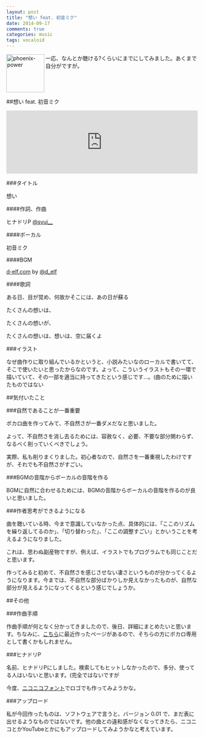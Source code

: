 ```yaml
---
layout: post
title: "想い feat. 初音ミク"
date: 2014-09-17
comments: true
categories: music
tags: vocaloid
---
```

<img src="{{ root_url }}/images/more.png" alt="phoenix-power" align="left" width="100" height="100">一応、なんとか聴ける?くらいにまでにしてみました。あくまで自分がですが。<!--more--><br clear="all">

##想い feat. 初音ミク

<iframe width="100%" height="166" scrolling="no" frameborder="no" src="https://w.soundcloud.com/player/?url=https%3A//api.soundcloud.com/tracks/168539012&amp;color=ff5500&amp;auto_play=false&amp;hide_related=false&amp;show_comments=true&amp;show_user=true&amp;show_reposts=false"></iframe>

###タイトル

想い

####作詞、作曲

ヒナドリP [@syui__](https://twitter.com/syui__)

####ボーカル

初音ミク

####BGM

[d-elf.com](http://www.d-elf.com/) by [@d_elf](https://twitter.com/d_elf)

####歌詞

ある日、目が覚め、何故かそこには、あの日が蘇る

たくさんの想いは、

たくさんの想いが、

たくさんの想いは、想いは、空に届くよ

###イラスト

なぜ曲作りに取り組んでいるかというと、小説みたいなのローカルで書いてて、そこで使いたいと思ったからなのです。よって、こういうイラストもその一環で描いていて、その一部を適当に持ってきたという感じです...。(曲のために描いたものではない



##気付いたこと

###自然であることが一番重要

ボカロ曲を作ってみて、不自然さが一番ダメだなと思いました。

よって、不自然さを消し去るためには、容赦なく、必要、不要な部分関わらず、なるべく削っていくべきでしょう。

実際、私も削りまくりました。初心者なので、自然さを一番重視したわけですが、それでも不自然さがすごい。

###BGMの音階からボーカルの音階を作る

BGMに自然に合わせるためには、BGMの音階からボーカルの音階を作るのが良いと思いました。

###作者思考ができるようになる

曲を聴いている時、今まで意識していなかった点、具体的には、「ここのリズムを繰り返してるのか」、「切り替わった」、「ここの調整すごい」とかいうことを考えるようになりました。

これは、思わぬ副産物ですが、例えば、イラストでもプログラムでも同じことだと思います。

作ってみると初めて、不自然さを感じさせない凄さというものが分かってくるようになります。今までは、不自然な部分ばかりしか見えなかったものが、自然な部分が見えるようになってくるという感じでしょうか。

##その他

###作曲手順

作曲手順が何となく分かってきましたので、後日、詳細にまとめたいと思います。ちなみに、[こちら](http://syui.github.io/code-guide/)に最近作ったページがあるので、そちらの方にボカロ専用として書くかもしれません。

###ヒナドリP

名前、ヒナドリPにしました。検索してもヒットしなかったので、多分、使ってる人はいないと思います。(完全ではないですが

今度、[ニコニコフォント](http://nicofont.pupu.jp/)でロゴでも作ってみようかな。

###アップロード

私が今回作ったものは、ソフトウェアで言うと、バージョン 0.01 で、まだ表に出せるようなものではないです。他の曲との違和感がなくなってきたら、ニコニコとかYouTubeとかにもアップロードしてみようかなと考えています。

